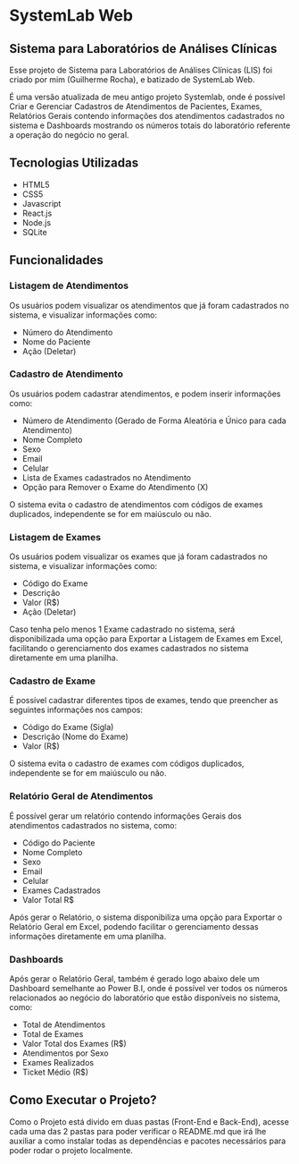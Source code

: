# SystemLab Web

## Sistema para Laboratórios de Análises Clínicas

Esse projeto de Sistema para Laboratórios de Análises Clínicas (LIS) foi criado por mim (Guilherme Rocha), e batizado de SystemLab Web.

É uma versão atualizada de meu antigo projeto Systemlab, onde é possível Criar e Gerenciar Cadastros de Atendimentos de Pacientes, Exames, Relatórios Gerais contendo informações dos atendimentos cadastrados no sistema e Dashboards mostrando os números totais do laboratório referente a operação do negócio no geral.

## Tecnologias Utilizadas

- HTML5
- CSS5
- Javascript
- React.js
- Node.js
- SQLite

## Funcionalidades

### Listagem de Atendimentos

Os usuários podem visualizar os atendimentos que já foram cadastrados no sistema, e visualizar informações como:

- Número do Atendimento
- Nome do Paciente
- Ação (Deletar)

### Cadastro de Atendimento

Os usuários podem cadastrar atendimentos, e podem inserir informações como:

- Número de Atendimento (Gerado de Forma Aleatória e Único para cada Atendimento)
- Nome Completo
- Sexo
- Email
- Celular
- Lista de Exames cadastrados no Atendimento
- Opção para Remover o Exame do Atendimento (X)

O sistema evita o cadastro de atendimentos com códigos de exames duplicados, independente se for em maiúsculo ou não.

### Listagem de Exames

Os usuários podem visualizar os exames que já foram cadastrados no sistema, e visualizar informações como:

- Código do Exame
- Descrição
- Valor (R$)
- Ação (Deletar)

Caso tenha pelo menos 1 Exame cadastrado no sistema, será disponibilizada uma opção para Exportar a Listagem de Exames em Excel, facilitando o gerenciamento dos exames cadastrados no sistema diretamente em uma planilha.

### Cadastro de Exame

É possível cadastrar diferentes tipos de exames, tendo que preencher as seguintes informações nos campos:

- Código do Exame (Sigla)
- Descrição (Nome do Exame)
- Valor (R$)

O sistema evita o cadastro de exames com códigos duplicados, independente se for em maiúsculo ou não.

### Relatório Geral de Atendimentos

É possível gerar um relatório contendo informações Gerais dos atendimentos cadastrados no sistema, como:

- Código do Paciente
- Nome Completo
- Sexo
- Email
- Celular
- Exames Cadastrados
- Valor Total R$

Após gerar o Relatório, o sistema disponibiliza uma opção para Exportar o Relatório Geral em Excel, podendo facilitar o gerenciamento dessas informações diretamente em uma planilha.

### Dashboards

Após gerar o Relatório Geral, também é gerado logo abaixo dele um Dashboard semelhante ao Power B.I, onde é possível ver todos os números relacionados ao negócio do laboratório que estão disponíveis no sistema, como:

- Total de Atendimentos
- Total de Exames
- Valor Total dos Exames (R$)
- Atendimentos por Sexo
- Exames Realizados
- Ticket Médio (R$)

## Como Executar o Projeto?

Como o Projeto está divido em duas pastas (Front-End e Back-End), acesse cada uma das 2 pastas para poder verificar o README.md que irá lhe auxiliar a como instalar todas as dependências e pacotes necessários para poder rodar o projeto localmente.
